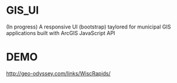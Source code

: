 GIS_UI
======

(In progress) A responsive UI (bootstrap) taylored for municipal GIS applications built with ArcGIS JavaScript API

DEMO 
======

http://geo-odyssey.com/links/WiscRapids/
